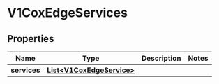 # V1CoxEdgeServices

## Properties
Name | Type | Description | Notes
------------ | ------------- | ------------- | -------------
**services** | [**List&lt;V1CoxEdgeService&gt;**](V1CoxEdgeService.md) |  | 
